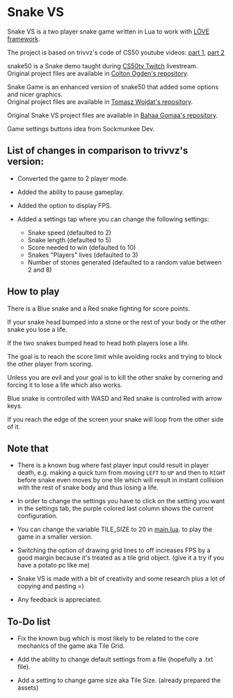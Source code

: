 # Snake VS

Snake VS is a two player snake game written in Lua to work with [LÖVE framework](https://love2d.org/).

The project is based on trivvz's code of CS50 youtube videos: [part 1](https://youtu.be/ld_xcXdRez4), [part 2](https://youtu.be/UOzRK3p26Dw)

snake50 is a Snake demo taught during [CS50tv Twitch](https://www.twitch.tv/cs50tv) livestream.  
Original project files are available in [Colton Ogden's repository](https://github.com/coltonoscopy/snake50).

Snake Game is an enhanced version of snake50 that added some options and nicer graphics.  
Original project files are available in [Tomasz Wojdat's repository](https://github.com/trivvz/Snake-Game).

Original Snake VS project files are available in [Bahaa Gomaa's repository](https://github.com/BahaaGomaa/Snake-VS).

Game settings buttons idea from Sockmunkee Dev.

## List of changes in comparison to trivvz's version:

* Converted the game to 2 player mode.

* Added the ability to pause gameplay.

* Added the option to display FPS.

* Added a settings tap where you can change the following settings:
    * Snake speed (defaulted to 2)
    * Snake length (defaulted to 5)
    * Score needed to win (defaulted to 10)
    * Snakes "Players" lives (defaulted to 3)
    * Number of stones generated (defaulted to a random value between 2 and 8)

## How to play

There is a Blue snake and a Red snake fighting for score points.

If your snake head bumped into a stone or the rest of your body or the other snake you lose a life.

If the two snakes bumped head to head both players lose a life.

The goal is to reach the score limit while avoiding rocks and trying to block the other player from scoring.

Unless you are evil and your goal is to kill the other snake by cornering and forcing it to lose a life which also works.

Blue snake is controlled with WASD and Red snake is controlled with arrow keys.

If you reach the edge of the screen your snake will loop from the other side of it.

## Note that

* There is a known bug where fast player input could result in player death, 
e.g. making a quick turn from moving `LEFT` to `UP` and then to `RIGHT` before snake even moves by one tile which will result in instant collision with the rest of snake body and thus losing a life.

* In order to change the settings you have to click on the setting you want in the settings tab, the purple colored last column shows the current configuration.

* You can change the variable TILE_SIZE to 20 in [main.lua](https://github.com/BahaaGomaa/Snake-VS/blob/main/main.lua). to play the game in a smaller version.

* Switching the option of drawing grid lines to off increases FPS by a good margin because it's treated as a tile grid object. (give it a try if you have a potato pc like me)

* Snake VS is made with a bit of creativity and some research plus a lot of copying and pasting  =)

* Any feedback is appreciated.

## To-Do list

* Fix the known bug which is most likely to be related to the core mechanics of the game aka Tile Grid.

* Add the ability to change default settings from a file (hopefully a .txt file).

* Add a setting to change game size aka Tile Size. (already prepared the assets)
